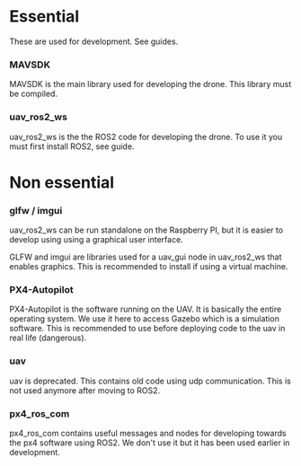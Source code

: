 # Essential

These are used for development. See guides.

### MAVSDK
MAVSDK is the main library used for developing the drone. This library must be compiled.

### uav_ros2_ws
uav_ros2_ws is the the ROS2 code for developing the drone. To use it you must first install ROS2, see guide.


# Non essential

### glfw / imgui
uav_ros2_ws can be run standalone on the Raspberry PI, but it is easier to develop using using a graphical user interface.

GLFW and imgui are libraries used for a uav_gui node in uav_ros2_ws that enables graphics. This is recommended to install if using a virtual machine.

### PX4-Autopilot
PX4-Autopilot is the software running on the UAV. It is basically the entire operating system. We use it here to access Gazebo which is a simulation software. This is recommended to use before deploying code to the uav in real life (dangerous).

### uav
uav is deprecated. This contains old code using udp communication. This is not used anymore after moving to ROS2.

### px4_ros_com
px4_ros_com contains useful messages and nodes for developing towards the px4 software using ROS2. We don't use it but it has been used earlier in development.
